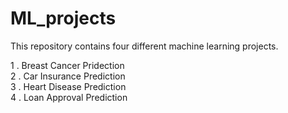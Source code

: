 # ML_projects
This repository contains four different machine learning projects.

1 . Breast Cancer Pridection <br>
2 . Car Insurance Prediction<br>
3 . Heart Disease Prediction<br>
4 . Loan Approval Prediction<br>
